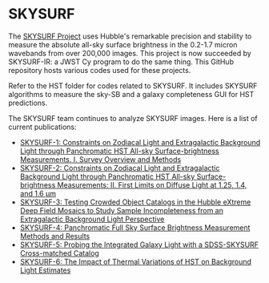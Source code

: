 # SKYSURF

The [SKYSURF Project](http://skysurf.asu.edu) uses Hubble's remarkable precision and stability to measure the absolute all-sky surface brightness in the 0.2-1.7 micron wavebands from over 200,000 images. This project is now succeeded by SKYSURF-IR: a JWST Cy program to do the same thing. This GitHub repository hosts various codes used for these projects.

Refer to the HST folder for codes related to SKYSURF. It includes SKYSURF algorithms to measure the sky-SB and a galaxy completeness GUI for HST predictions.

The SKYSURF team continues to analyze SKYSURF images. Here is a list of current publications:

- [SKYSURF-1: Constraints on Zodiacal Light and Extragalactic Background Light through Panchromatic HST All-sky Surface-brightness Measurements. I. Survey Overview and Methods](https://ui.adsabs.harvard.edu/abs/2022AJ....164..141W/abstract)
- [SKYSURF-2: Constraints on Zodiacal Light and Extragalactic Background Light through Panchromatic HST All-sky Surface-brightness Measurements: II. First Limits on Diffuse Light at 1.25, 1.4, and 1.6 μm](https://ui.adsabs.harvard.edu/abs/2022AJ....164..170C/abstract)
- [SKYSURF-3: Testing Crowded Object Catalogs in the Hubble eXtreme Deep Field Mosaics to Study Sample Incompleteness from an Extragalactic Background Light Perspective](https://ui.adsabs.harvard.edu/abs/2022arXiv220807218K/abstract)
- [SKYSURF-4: Panchromatic Full Sky Surface Brightness Measurement Methods and Results](https://ui.adsabs.harvard.edu/abs/2023AJ....165..237O/abstract)
- [SKYSURF-5: Probing the Integrated Galaxy Light with a SDSS-SKYSURF Cross-matched Catalog](https://ui.adsabs.harvard.edu/abs/2024RNAAS...8..154B/abstract)
- [SKYSURF-6: The Impact of Thermal Variations of HST on Background Light Estimates](https://ui.adsabs.harvard.edu/abs/2024arXiv240712290M/abstract)